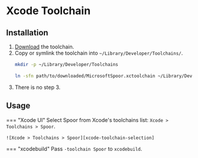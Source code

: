 # Xcode Toolchain

## Installation

1. [Download][github-releases] the toolchain.
2. Copy or symlink the toolchain into `~/Library/Developer/Toolchains/`.
   ```bash
   mkdir -p ~/Library/Developer/Toolchains
   ```
   ```bash
   ln -sfn path/to/downloaded/MicrosoftSpoor.xctoolchain ~/Library/Developer/Toolchains/MicrosoftSpoor.xctoolchain
   ```
3. There is no step 3.

## Usage

=== "Xcode UI"
    Select Spoor from Xcode's toolchains list: `Xcode > Toolchains > Spoor`.

    ![Xcode > Toolchains > Spoor][xcode-toolchain-selection]
=== "xcodebuild"
    Pass `-toolchain Spoor` to `xcodebuild`.


[github-releases]: https://github.com/microsoft/spoor/releases
[xcode-toolchain-selection]: xcode-toolchain-selection.png
